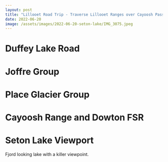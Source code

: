 ```yaml
---
layout: post
title: "Lillooet Road Trip - Traverse Lillooet Ranges over Cayoosh Pass to Seton Lake"
date: 2022-06-20 
image: /assets/images/2022-06-20-seton-lake/IMG_3075.jpeg
---
```

# Duffey Lake Road

# Joffre Group

# Place Glacier Group

# Cayoosh Range and Dowton FSR

# Seton Lake Viewport
Fjord looking lake with a killer viewpoint.


